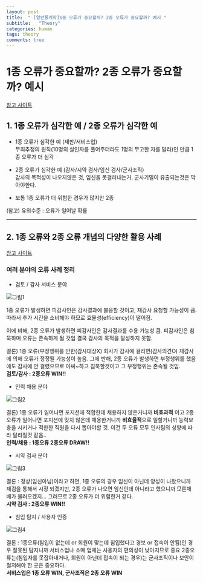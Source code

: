 ```yaml
---
layout: post
title:  " [일반통계학]1종 오류가 중요할까? 2종 오류가 중요할까? 예시 "
subtitle:   "Theory"
categories: human
tags: theory
comments: true
---
```



# 1종 오류가 중요할까? 2종 오류가 중요할까? 예시

[참고 사이트](https://freshrimpsushi.tistory.com/508)

## 1. 1종 오류가 심각한 예 / 2종 오류가 심각한 예

- 1종 오류가 심각한 예 (재판/서비스업)  
무죄추정의 원칙(10명의 살인자를 풀어주더라도 1명의 무고한 자를 말라)인 만큼 1종 오류가 더 심각

- 2종 오류가 심각한 예 (감사/시약 검사/임신 검사/군사조직)  
감사의 목적성이 나오지않은 것, 임신을 못걸러내는거, 군사기밀이 유출되는것은 막아야한다.

- 보통 1종 오류가 더 위험한 경우가 많지만 2종  
  
(참고) 유의수준 : 오류가 일어날 확률

---
## 2. 1종 오류와 2종 오류 개념의 다양한 활용 사례

[참고 사이트](https://m.blog.naver.com/PostView.nhn?blogId=uscpalicense&logNo=220507326197&proxyReferer=https%3A%2F%2Fwww.google.com%2F)

### 여러 분야의 오류 사례 정리

- 검토 / 감사 서비스 분야
  
![그림1](https://mblogthumb-phinf.pstatic.net/20151013_222/uscpalicense_1444704996049fFpa6_PNG/%B0%A8%BB%E7%BF%C0%B7%F9%C0%A7%C7%E8.png?type=w2)  

1종 오류가 발생하면 피감사인은 감사결과에 불응할 것이고, 재감사 요청할 가능성이 큼.
따라서 추가 시간을 소비해야 하므로 효율성(efficiency)이 떨어짐.
   
이에 비해, 2종 오류가 발생하면 피감사인은 감사결과를 수용 가능성 큼. 피감사인은 침묵하며 오류는 존속하게 될 것임
결국 감사의 목적을 달성하지 못함. 

결론) 1종 오류(부정행위를 안한(감사대상X) 회사가 감사에 걸리면(감사의견O) 재감사에 의해 오류가 정정될 가능성이 높음.
그에 반해, 2종 오류가 발생하면 부정행위를 했음에도 감사에 안 걸렸으므로 아싸~하고 침묵할것이고 그 부정행위는 존속될 것임.  
**검토/감사 : 2종오류 WIN!!**
  
  
- 인력 채용 분야
  
![그림2](https://mblogthumb-phinf.pstatic.net/20151013_52/uscpalicense_1444705167213wRDG9_PNG/%C0%CE%B7%C2%C3%A4%BF%EB.png?type=w2)   

결론) 1종 오류가 일어나면 포지션에 적합한데 채용하지 않은거니까 **비효과적** 이고
2종 오류가 일어나면 포지션에 맞지 않은데 채용한거니까 **비효율적**으로 일할거니까 능력보충을 시키거나 적한한 직원을 다시 뽑아야할 것.
이건 두 오류 모두 인사팀의 성향에 따라 달라질것 같음..  
**인력/채용 : 1종오류 2종오류 DRAW!!**
  
  
- 시약 검사 분야
  
![그림3](https://mblogthumb-phinf.pstatic.net/20151013_81/uscpalicense_144470518247321NTP_PNG/%BD%C3%BE%E0%B0%CB%BB%E7.png?type=w2)   

결론 : 정상(임신아님)이라고 하면, 1종 오류의 경우 임신이 아닌데 양성이 나왔으니까 재검을 통해서 시정 되겠지만,
2종 오류가 나오면 임신인데 아니라고 했으니까 모른채 배가 불러오겠지... 그러므로 2종 오류가 더 위험한거 같다.  
**시약 검사 : 2종오류 WIN!!**
  
  
- 침입 탐지 / 사용자 인증
  
![그림4](https://mblogthumb-phinf.pstatic.net/20151013_53/uscpalicense_1444705197235Ti69l_PNG/%C4%A7%C0%D4%C5%BD%C1%F6.png?type=w2)  

결론 :  1종오류(침입이 없는데 or 회원이 맞는데 침입했다고 경보 or 접속이 안됨)인 경우 잘못된 탐지니까 서비스업나 소매 업체는 사용자의 편의성이 낮아지므로 중요
2종오류는(침입자를 못잡아내거나, 회원이 아닌데 접속이 되는 경우)는 군사조직이나 보안이 철저해야 한 곳은 중요하다.  
**서비스업은 1종 오류 WIN, 군사조직은 2종 오류 WIN**
